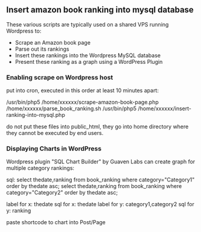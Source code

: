 ## Insert amazon book ranking into mysql database

These various scripts are typically used on a shared VPS running Wordpress to:
  * Scrape an Amazon book page
  * Parse out its rankings
  * Insert these rankings into the Wordpress MySQL database
  * Present these ranking as a graph using a WordPress Plugin

### Enabling scrape on Wordpress host

put into cron, executed in this order at least 10 minutes apart:

/usr/bin/php5 /home/xxxxxx/scrape-amazon-book-page.php
/home/xxxxxx/parse_book_ranking.sh
/usr/bin/php5 /home/xxxxxx/insert-ranking-into-mysql.php

do not put these files into public_html, they go into home directory where they cannot be executed by end users.


### Displaying Charts in WordPress

Wordpress plugin "SQL Chart Builder" by Guaven Labs can create graph for multiple category rankings:

sql:
select thedate,ranking from book_ranking where category="Category1" order by thedate asc;
select thedate,ranking from book_ranking where category="Category2" order by thedate asc;

label for x: thedate
sql for x: thedate
label for y: category1,category2
sql for y: ranking

paste shortcode to chart into Post/Page
